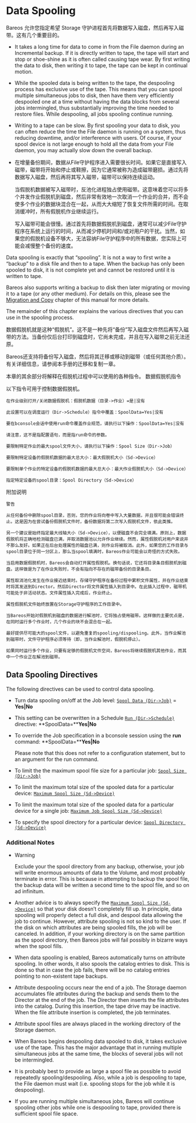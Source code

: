 # Data Spooling



Bareos 允许您指定希望 Storage 守护进程首先将数据写入磁盘，然后再写入磁带。这有几个重要目的。

- It takes a long time for data to come in from the File daemon during an Incremental backup. If it is directly written to tape, the tape will start and stop or shoe-shine as it is often called causing tape wear.  By first writing the data to disk, then writing it to tape, the tape can be kept in continual motion.
- While the spooled data is being written to the tape, the despooling  process has exclusive use of the tape. This means that you can spool  multiple simultaneous jobs to disk, then have them very efficiently  despooled one at a time without having the data blocks from several jobs intermingled, thus substantially improving the time needed to restore  files. While despooling, all jobs spooling continue running.
- Writing to a tape can be slow. By first spooling your data to disk,  you can often reduce the time the File daemon is running on a system,  thus reducing downtime, and/or interference with users. Of course, if  your spool device is not large enough to hold all the data from your  File daemon, you may actually slow down the overall backup.
- 在增量备份期间，数据从File守护程序进入需要很长时间。如果它是直接写入磁带，磁带将开始和停止或鞋擦，因为它通常被称为造成磁带磨损。通过先将数据写入磁盘，然后再将其写入磁带，磁带可以保持连续运动。

  当假脱机数据被写入磁带时，反池化进程独占使用磁带。这意味着您可以将多个并发作业假脱机到磁盘，然后非常有效地一次取消一个作业的合并，而不会使多个作业的数据块混合在一起，从而大大缩短了恢复文件所需的时间。在取消缓冲时，所有假脱机作业继续运行。

  写入磁带可能会很慢。通过首先将数据假脱机到磁盘，通常可以减少File守护程序在系统上运行的时间，从而减少停机时间和/或对用户的干扰。当然，如果您的假脱机设备不够大，无法容纳File守护程序中的所有数据，您实际上可能会减慢整个备份的速度。

Data spooling is exactly that “spooling”. It is not a way to first  write a “backup” to a disk file and then to a tape. When the backup has  only been spooled to disk, it is not complete yet and cannot be restored until it is written to tape.

Bareos also supports writing a backup to disk then later migrating or moving it to a tape (or any other medium). For details on this, please  see the [Migration and Copy](https://docs.bareos.org/TasksAndConcepts/MigrationAndCopy.html#migrationchapter) chapter of this manual for more details.

The remainder of this chapter explains the various directives that you can use in the spooling process.

数据假脱机就是这种“假脱机”。这不是一种先将“备份”写入磁盘文件然后再写入磁带的方法。当备份仅后台打印到磁盘时，它尚未完成，并且在写入磁带之前无法还原。

Bareos还支持将备份写入磁盘，然后将其迁移或移动到磁带（或任何其他介质）。有关详细信息，请参阅本手册的迁移和复制一章。

本章的其余部分将解释在假脱机过程中可以使用的各种指令。
数据假脱机指令

以下指令可用于控制数据假脱机。

    在作业级别打开/关闭数据假脱机：假脱机数据（目录->作业）=是|没有
    
    此设置可以在调度运行（Dir->Schedule）指令中覆盖：SpoolData=Yes|没有
    
    要在bconsole会话中使用run命令覆盖作业规范，请执行以下操作：SpoolData=Yes|没有
    
    请注意，这不是指配置语句，而是指run命令的参数。
    
    要限制特定作业的最大spool文件大小，请执行以下操作：Spool Size（Dir->Job）
    
    要限制特定设备的假脱机数据的最大总大小：最大假脱机大小（Sd->Device）
    
    要限制单个作业的特定设备的假脱机数据的最大总大小：最大作业假脱机大小（Sd->Device）
    
    指定特定设备的spool目录：Spool Directory（Sd->Device）

附加说明

    警告
    
    从任何备份中删除spool目录，否则，您的作业将向卷中写入大量数据，并且很可能会错误终止。这是因为在尝试备份假脱机文件时，备份数据将第二次写入假脱机文件，依此类推。
    
    另一个建议是始终指定最大线轴大小（Sd->Device），以便磁盘不会完全填满。原则上，数据假脱机将正确地检测磁盘已满，并取消数据池以允许作业继续。然而，属性假脱机对用户来说并不那么友好。如果正在后台处理属性的磁盘已满，则作业将被取消。此外，如果您的工作目录与spool目录位于同一分区上，那么当spool填满时，Bareos作业可能会以奇怪的方式失败。
    
    当启用数据假脱机时，Bareos会自动打开属性假脱机。换句话说，它还将目录条目假脱机到磁盘。这样做是为了在作业失败时，不会有指向不存在的磁带备份的目录条目。
    
    属性取消池化发生在作业接近结束时。存储守护程序在备份过程中累积文件属性，并在作业结束时将其发送到Director。然后Director将文件属性插入到目录中。在此插入过程中，磁带机可能处于非活动状态。文件属性插入完成后，作业终止。
    
    属性假脱机文件始终放置在Storage守护程序的工作目录中。
    
    当Bareos开始对假脱机到磁盘的数据进行解池时，它将独占使用磁带。这样做的主要优点是，在同时运行多个作业时，几个作业的块不会混合在一起。
    
    最好提供尽可能大的spool文件，以避免重复的spooling/dispooling。此外，当作业解池到磁带时，文件守护程序必须等待（即，当作业解池时，假脱机停止）。
    
    如果同时运行多个作业，只要有足够的假脱机文件空间，Bareos将继续假脱机其他作业，而其中一个作业正在解池到磁带。

## Data Spooling Directives



The following directives can be used to control data spooling.

- Turn data spooling on/off at the Job level: [`Spool Data (Dir->Job)`](https://docs.bareos.org/Configuration/Director.html#config-Dir_Job_SpoolData) = **Yes|No**

- This setting can be overwritten in a Schedule [`Run (Dir->Schedule)`](https://docs.bareos.org/Configuration/Director.html#config-Dir_Schedule_Run) directive: **SpoolData=****Yes|No**

- To override the Job specification in a bconsole session using the **run** command: **SpoolData=****Yes|No**

  Please note that this does not refer to a configuration statement, but to an argument for the run command.

- To limit the the maximum spool file size for a particular job: [`Spool Size (Dir->Job)`](https://docs.bareos.org/Configuration/Director.html#config-Dir_Job_SpoolSize)

- To limit the maximum total size of the spooled data for a particular device: [`Maximum Spool Size (Sd->Device)`](https://docs.bareos.org/Configuration/StorageDaemon.html#config-Sd_Device_MaximumSpoolSize)

- To limit the maximum total size of the spooled data for a particular device for a single job: [`Maximum Job Spool Size (Sd->Device)`](https://docs.bareos.org/Configuration/StorageDaemon.html#config-Sd_Device_MaximumJobSpoolSize)

- To specify the spool directory for a particular device: [`Spool Directory (Sd->Device)`](https://docs.bareos.org/Configuration/StorageDaemon.html#config-Sd_Device_SpoolDirectory)

### Additional Notes

- Warning

  Exclude your the spool directory from any backup, otherwise, your job will write enormous amounts of data to the Volume, and most probably terminate in error. This is because in attempting to backup the spool file, the backup data will be written a second time to the spool file, and so on ad infinitum.

- Another advice is to always specify the [`Maximum Spool Size (Sd->Device)`](https://docs.bareos.org/Configuration/StorageDaemon.html#config-Sd_Device_MaximumSpoolSize) so that your disk doesn’t completely fill up. In principle, data  spooling will properly detect a full disk, and despool data allowing the job to continue. However, attribute spooling is not so kind to the  user. If the disk on which attributes are being spooled fills, the job  will be canceled. In addition, if your working directory is on the same  partition as the spool directory, then Bareos jobs will fail possibly in bizarre ways when the spool fills.

- When data spooling is enabled, Bareos automatically turns on attribute spooling. In other words, it also spools the catalog entries to disk. This is done so that in case the job fails, there will be no catalog entries pointing to non-existent tape backups.

- Attribute despooling occurs near the end of a job.  The Storage daemon accumulates file attributes during the backup and  sends them to the Director at the end of the job. The Director then  inserts the file attributes into the catalog. During this insertion, the tape drive may be inactive. When the file attribute insertion is  completed, the job terminates.

- Attribute spool files are always placed in the working directory of the Storage daemon.

- When Bareos begins despooling data spooled to disk, it takes exclusive use of the tape. This has the major advantage that  in running multiple simultaneous jobs at the same time, the blocks of  several jobs will not be intermingled.

- It is probably best to provide as large a spool  file as possible to avoid repeatedly spooling/despooling. Also, while a  job is despooling to tape, the File daemon must wait (i.e. spooling  stops for the job while it is despooling).

- If you are running multiple simultaneous jobs,  Bareos will continue spooling other jobs while one is despooling to  tape, provided there is sufficient spool file space.